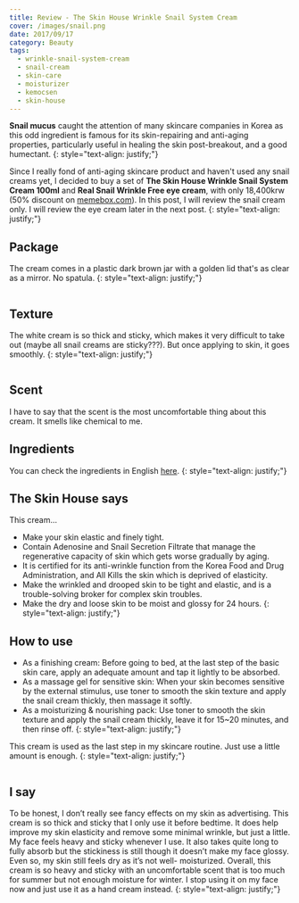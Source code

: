 ```yaml
---
title: Review - The Skin House Wrinkle Snail System Cream
cover: /images/snail.png
date: 2017/09/17
category: Beauty
tags:
  - wrinkle-snail-system-cream
  - snail-cream
  - skin-care
  - moisturizer
  - kemocsen
  - skin-house
---
```


**Snail mucus** caught the attention of many skincare companies in Korea as this odd ingredient is famous for its skin-repairing and anti-aging properties, particularly useful in healing the skin post-breakout, and a good humectant.
{: style="text-align: justify;"}

Since I really fond of anti-aging skincare product and haven't used any snail creams yet, I decided to buy a set of **The Skin House Wrinkle Snail System Cream 100ml** and **Real Snail Wrinkle Free eye cream**, with only 18,400krw (50% discount on <a href="https://www.memebox.com/" target="_blank">memebox.com</a>). In this post, I will review the snail cream only. I will review the eye cream later in the next post.
{: style="text-align: justify;"}

## Package

The cream comes in a plastic dark brown jar with a golden lid that's as clear as a mirror. No spatula.
{: style="text-align: justify;"}

<figure style="width: 550px" class="align-center">
  <img src="{{ site.url }}{{ site.baseurl }}/assets/images/snail-1.png" alt="">
  <figcaption></figcaption>
</figure>

## Texture

The white cream is so thick and sticky, which makes it very difficult to take out (maybe all snail creams are sticky???). But once applying to skin, it goes smoothly.
{: style="text-align: justify;"}

<figure style="width: 550px" class="align-center">
  <img src="{{ site.url }}{{ site.baseurl }}/assets/images/snail-2.png" alt="">
  <figcaption></figcaption>
</figure>

## Scent

I have to say that the scent is the most uncomfortable thing about this cream. It smells like chemical to me.

## Ingredients

You can check the ingredients in English <a href="http://www.cosdna.com/eng/cosmetic_e0f3320254.html" target="_blank">here</a>.
{: style="text-align: justify;"}

## The Skin House says 
This cream...
  * Make your skin elastic and finely tight.
  * Contain Adenosine and Snail Secretion Filtrate that manage the regenerative capacity of skin which gets worse gradually by aging.
  * It is certified for its anti-wrinkle function from the Korea Food and Drug Administration, and All Kills the skin which is deprived of elasticity.
  * Make the wrinkled and drooped skin to be tight and elastic, and is a trouble-solving broker for complex skin troubles.
  * Make the dry and loose skin to be moist and glossy for 24 hours.
{: style="text-align: justify;"}

## How to use

  * As a finishing cream: Before going to bed, at the last step of the basic skin care, apply an adequate amount and tap it lightly to be absorbed.
  * As a massage gel for sensitive skin: When your skin becomes sensitive by the external stimulus, use toner to smooth the skin texture and apply the snail cream thickly, then massage it softly. 
  * As a moisturizing & nourishing pack: Use toner to smooth the skin texture and apply the snail cream thickly, leave it for 15~20 minutes, and then rinse off.
{: style="text-align: justify;"}

This cream is used as the last step in my skincare routine. Just use a little amount is enough.
{: style="text-align: justify;"}

<figure style="width: 650px" class="align-center">
  <img src="{{ site.url }}{{ site.baseurl }}/assets/images/snail-3.png" alt="">
  <figcaption></figcaption>
</figure>

## I say

To be honest, I don’t really see fancy effects on my skin as advertising. This cream is so thick and sticky that I only use it before bedtime. It does help improve my skin elasticity and remove some minimal wrinkle, but just a little. My face feels heavy and sticky whenever I use. It also takes quite long to fully absorb but the stickiness is still though it doesn’t make my face glossy. Even so, my skin still feels dry as it’s not well- moisturized. Overall, this cream is so heavy and sticky with an uncomfortable scent that is too much for summer but not enough moisture for winter. I stop using it on my face now and just use it as a hand cream instead.
{: style="text-align: justify;"}